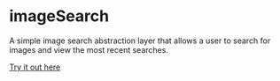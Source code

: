 # imageSearch

A simple image search abstraction layer that allows a user to search for images and view the most recent searches.

[Try it out here](https://image-search-al.netlify.app/) 
